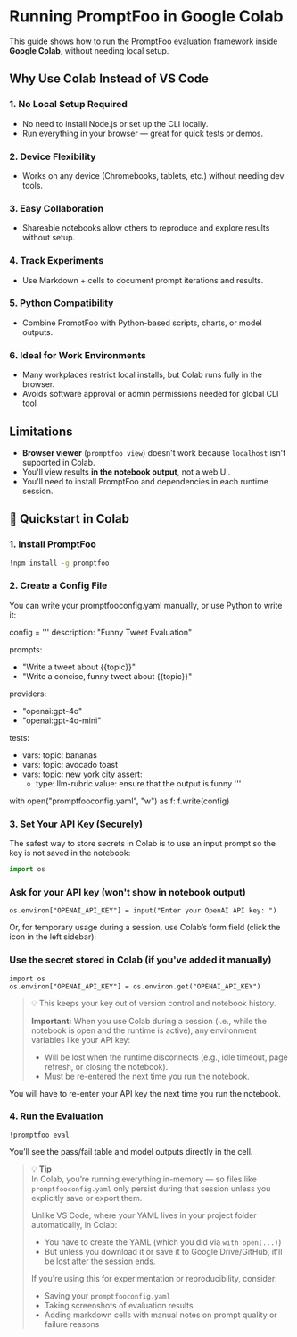 # Running PromptFoo in Google Colab

This guide shows how to run the PromptFoo evaluation framework inside **Google Colab**, without needing local setup.

## Why Use Colab Instead of VS Code

### 1. No Local Setup Required
- No need to install Node.js or set up the CLI locally.
- Run everything in your browser — great for quick tests or demos.

### 2. Device Flexibility
- Works on any device (Chromebooks, tablets, etc.) without needing dev tools.

### 3. Easy Collaboration
- Shareable notebooks allow others to reproduce and explore results without setup.

### 4. Track Experiments
- Use Markdown + cells to document prompt iterations and results.

### 5. Python Compatibility
- Combine PromptFoo with Python-based scripts, charts, or model outputs.

### 6. Ideal for Work Environments
- Many workplaces restrict local installs, but Colab runs fully in the browser.
- Avoids software approval or admin permissions needed for global CLI tool

## Limitations

- **Browser viewer** (`promptfoo view`) doesn't work because `localhost` isn't supported in Colab.
- You'll view results **in the notebook output**, not a web UI.
- You'll need to install PromptFoo and dependencies in each runtime session.

## 🚀 Quickstart in Colab

### 1. Install PromptFoo

```bash
!npm install -g promptfoo
```

### 2. Create a Config File
You can write your promptfooconfig.yaml manually, or use Python to write it:

config = '''
description: "Funny Tweet Evaluation"

prompts:
  - "Write a tweet about {{topic}}"
  - "Write a concise, funny tweet about {{topic}}"

providers:
  - "openai:gpt-4o"
  - "openai:gpt-4o-mini"

tests:
  - vars:
      topic: bananas
  - vars:
      topic: avocado toast
  - vars:
      topic: new york city
    assert:
      - type: llm-rubric
        value: ensure that the output is funny
'''

with open("promptfooconfig.yaml", "w") as f:
    f.write(config)


### 3. Set Your API Key (Securely)

The safest way to store secrets in Colab is to use an input prompt so the key is not saved in the notebook:

```python
import os
```

### Ask for your API key (won't show in notebook output)
```
os.environ["OPENAI_API_KEY"] = input("Enter your OpenAI API key: ")
```

Or, for temporary usage during a session, use Colab’s form field (click the icon in the left sidebar):

### Use the secret stored in Colab (if you've added it manually)
```
import os
os.environ["OPENAI_API_KEY"] = os.environ.get("OPENAI_API_KEY")
```

> 💡 This keeps your key out of version control and notebook history.
>
> **Important:** When you use Colab during a session (i.e., while the notebook is open and the runtime is active), any environment variables like your API key:
>
> - Will be lost when the runtime disconnects (e.g., idle timeout, page refresh, or closing the notebook).
> - Must be re-entered the next time you run the notebook.

You will have to re-enter your API key the next time you run the notebook.

### 4. Run the Evaluation
```
!promptfoo eval
```
You’ll see the pass/fail table and model outputs directly in the cell.

> 💡 **Tip**  
> In Colab, you’re running everything in-memory — so files like `promptfooconfig.yaml` only persist during that session unless you explicitly save or export them.  
>  
> Unlike VS Code, where your YAML lives in your project folder automatically, in Colab:  
> - You have to create the YAML (which you did via `with open(...)`)  
> - But unless you download it or save it to Google Drive/GitHub, it’ll be lost after the session ends.  
>  
> If you're using this for experimentation or reproducibility, consider:  
> - Saving your `promptfooconfig.yaml`  
> - Taking screenshots of evaluation results  
> - Adding markdown cells with manual notes on prompt quality or failure reasons  


